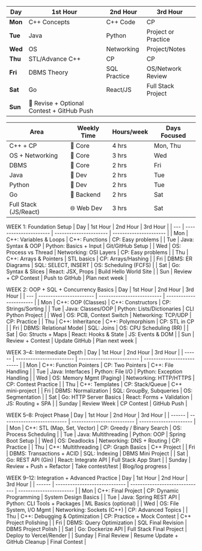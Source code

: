 
| Day     | 1st Hour                                   | 2nd Hour     | 3rd Hour            |
| ------- | ------------------------------------------ | ------------ | ------------------- |
| **Mon** | C++ Concepts                               | C++ Code     | CP                  |
| **Tue** | Java                                       | Python       | Project or Practice |
| **Wed** | OS                                         | Networking   | Project/Notes       |
| **Thu** | STL/Advance C++                            | CP           | CP                  |
| **Fri** | DBMS Theory                                | SQL Practice | OS/Network Review   |
| **Sat** | Go                                         | React/JS     | Full Stack Project  |
| **Sun** | 🧠 Revise + Optional Contest + GitHub Push |              |                     |


| Area                  | Weekly Time | Hours/week | Days Focused |
| --------------------- | ----------- | ---------- | ------------ |
| C++ + CP              | 🧠 Core     | 4 hrs      | Mon, Thu     |
| OS + Networking       | 🧠 Core     | 3 hrs      | Wed          |
| DBMS                  | 🧠 Core     | 2 hrs      | Fri          |
| Java                  | 🚀 Dev      | 2 hrs      | Tue          |
| Python                | 🚀 Dev      | 2 hrs      | Tue          |
| Go                    | 🔧 Backend  | 2 hrs      | Sat          |
| Full Stack (JS/React) | 🌐 Web Dev  | 3 hrs      | Sat          |


WEEK 1: Foundation Setup
| Day | 1st Hour               | 2nd Hour               | 3rd Hour               |
| --- | ---------------------- | ---------------------- | ---------------------- |
| Mon | C++: Variables & Loops | C++: Functions         | CP: Easy problems      |
| Tue | Java: Syntax & OOP     | Python: Basics + Input | Git/GitHub Setup       |
| Wed | OS: Process vs Thread  | Networking: OSI Layers | CP: Easy problems      |
| Thu | C++: Arrays & Pointers | STL basics             | CP: Arrays/Hashing     |
| Fri | DBMS: ER Diagrams      | SQL: SELECT, INSERT    | OS: Scheduling (FCFS)  |
| Sat | Go: Syntax & Slices    | React: JSX, Props      | Build Hello World Site |
| Sun | Review + CP Contest    | Push to GitHub         | Plan next week         |

WEEK 2: OOP + SQL + Concurrency Basics
| Day | 1st Hour                | 2nd Hour                   | 3rd Hour                |
| --- | ----------------------- | -------------------------- | ----------------------- |
| Mon | C++: OOP (Classes)      | C++: Constructors          | CP: Strings/Sorting     |
| Tue | Java: Classes/OOP       | Python: Lists/Dictionaries | CLI Python Project      |
| Wed | OS: PCB, Context Switch | Networking: TCP/UDP        | CP: Practice            |
| Thu | C++: Inheritance        | C++: Polymorphism          | CP: STL in CP           |
| Fri | DBMS: Relational Model  | SQL: Joins                 | OS: CPU Scheduling (RR) |
| Sat | Go: Structs + Maps      | React: Hooks & State       | JS: Events & DOM        |
| Sun | Review + Contest        | Update GitHub              | Plan next week          |

WEEK 3–4: Intermediate Depth
| Day    | 1st Hour                 | 2nd Hour                  | 3rd Hour                   |
| ------ | ------------------------ | ------------------------- | -------------------------- |
| Mon    | C++: Function Pointers   | CP: Two Pointers          | C++: File Handling         |
| Tue    | Java: Interfaces         | Python: File I/O          | Python: Exception Handling |
| Wed    | OS: Memory Mgmt (Paging) | Networking: HTTP/HTTPS    | CP: Contest Practice       |
| Thu    | C++: Templates           | CP: Stack/Queue           | C++ mini-project           |
| Fri    | DBMS: Normalization      | SQL: GroupBy, Subqueries  | OS: Segmentation           |
| Sat    | Go: HTTP Server Basics   | React: Forms + Validation | JS: Routing + SPA          |
| Sunday | Review Week              | CP Contest                | GitHub Push                |

WEEK 5–8: Project Phase
| Day    | 1st Hour                    | 2nd Hour                   | 3rd Hour               |
| ------ | --------------------------- | -------------------------- | ---------------------- |
| Mon    | C++: STL (Map, Set, Vector) | CP: Greedy / Binary Search | OS: Process Scheduling |
| Tue    | Java: Multithreading        | Python: OOP                | Spring Boot Setup      |
| Wed    | OS: Deadlocks               | Networking: DNS + Routing  | CP: Practice           |
| Thu    | C++: Multithreading         | CP: Graph Basics           | C++ Project            |
| Fri    | DBMS: Transactions + ACID   | SQL: Indexing              | DBMS Mini Project      |
| Sat    | Go: REST API (Gin)          | React: Integrate API       | Full Stack App Start   |
| Sunday | Review + Push + Refactor    | Take contest/test          | Blog/log progress      |

WEEK 9–12: Integration + Advanced Practice
| Day    | 1st Hour                      | 2nd Hour                       | 3rd Hour                |
| ------ | ----------------------------- | ------------------------------ | ----------------------- |
| Mon    | C++: Final Project            | CP: Dynamic Programming        | System Design Basics    |
| Tue    | Java: Spring REST API         | Python: CLI Tools + Packages   | ML Basics (optional)    |
| Wed    | OS: File System, I/O Mgmt     | Networking: Sockets (C++)      | CP: Advanced Topics     |
| Thu    | C++: Debugging & Optimization | CP: Practice + Mock Contest    | C++ Project Polishing   |
| Fri    | DBMS: Query Optimization      | SQL Final Revision             | DBMS Project Polish     |
| Sat    | Go: Dockerize API             | Full Stack Final Project       | Deploy to Vercel/Render |
| Sunday | Final Review                  | Resume Update + GitHub Cleanup | Final Contest           |
